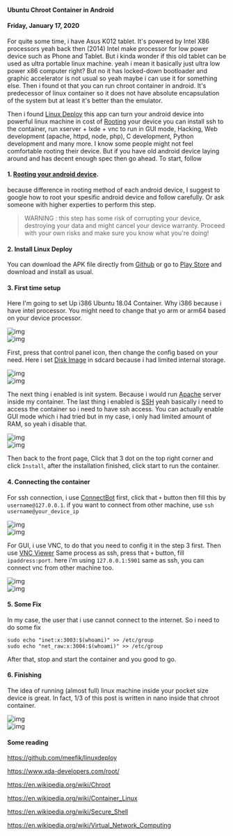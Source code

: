 #### Ubuntu Chroot Container in Android
#### Friday, January 17, 2020

For quite some time, i have Asus K012 tablet. It's powered by Intel X86 processors 
yeah back then (2014) Intel make processor for low power device such as Phone and Tablet. 
But i kinda wonder if this old tablet can be used as ultra portable linux machine. yeah 
i mean it basically just ultra low power x86 computer right? But no it has locked-down 
bootloader and graphic accelerator is not usual so yeah maybe i can use it for something else. 
Then i found ot that you can run chroot container in android. It's predecessor of linux container 
so it does not have absolute encapsulation of the system but at least it's better than the emulator.

Then i found [Linux Deploy](https://github.com/meefik/linuxdeploy) this app can turn your android 
device into powerful linux machine in cost of [Rooting](https://en.wikipedia.org/wiki/Rooting_(Android)) 
your device you can install ssh to the container, run xserver + lxde + vnc to run in GUI mode, 
Hacking, Web development (apache, httpd, node, php), C development, Python development and many more. 
I know some people might not feel comfortable rooting their device. But if you have old android device 
laying around and has decent enough spec then go ahead. To start, follow

#### 1. [Rooting your android device](https://www.xda-developers.com/root/).
because  difference in rooting method of each android device, I suggest to google how to root your 
spesific android device and follow carefully. Or ask someone with higher experties to perform this step.
> WARNING : this step has some risk of corrupting your device, destroying your data and might cancel 
your device warranty. Proceed with your own risks and make sure you know what you're doing!

#### 2. Install Linux Deploy
You can download the APK file directly from [Github](https://github.com/meefik/linuxdeploy/releases) 
or go to [Play Store](https://play.google.com/store/apps/details?id=ru.meefik.linuxdeploy&hl=en) and 
download and install as usual.

#### 3. First time setup
Here I'm going to set Up i386 Ubuntu 18.04 Container. Why i386 because i have intel processor. You 
might need to change that yo arm or arm64 based on your device processor.

<div class="row">
    <div class="col-sm-3"></div>
    <div class="col-sm-6">
        <div class="img-thumbnail">
            <img class="img-fluid" loading="lazy" src="./posts/2020-01-17-ubuntu-chroot-container-in-android/1.jpg" alt="img">
        </div>
    </div>
    <div class="col-sm-3"></div>
</div>
<div class="row">
    <div class="col-sm-3"></div>
    <div class="col-sm-6">
        <div class="img-thumbnail">
            <img class="img-fluid" loading="lazy" src="./posts/2020-01-17-ubuntu-chroot-container-in-android/2.jpg" alt="img">
        </div>
    </div>
    <div class="col-sm-3"></div>
</div>

First, press that control panel icon, then change the config based on your need. Here i set 
[Disk Image](https://en.wikipedia.org/wiki/Disk_image) in sdcard because i had limited internal storage.

<div class="row">
    <div class="col-sm-3"></div>
    <div class="col-sm-6">
        <div class="img-thumbnail">
            <img class="img-fluid" loading="lazy" src="./posts/2020-01-17-ubuntu-chroot-container-in-android/3.jpg" alt="img">
        </div>
    </div>
    <div class="col-sm-3"></div>
</div>
<div class="row">
    <div class="col-sm-3"></div>
    <div class="col-sm-6">
        <div class="img-thumbnail">
            <img class="img-fluid" loading="lazy" src="./posts/2020-01-17-ubuntu-chroot-container-in-android/4.jpg" alt="img">
        </div>
    </div>
    <div class="col-sm-3"></div>
</div>

The next thing i enabled is init system. Because i would run [Apache](https://httpd.apache.org/) server 
inside my container. The last thing i enabled is [SSH](https://www.ssh.com/ssh) yeah basically i need to 
access the container so i need to have ssh access. You can actually enable GUI mode which i had tried but 
in my case, i only had limited amount of RAM, so yeah i disable that.

<div class="row">
    <div class="col-sm-3"></div>
    <div class="col-sm-6">
        <div class="img-thumbnail">
            <img class="img-fluid" loading="lazy" src="./posts/2020-01-17-ubuntu-chroot-container-in-android/5.jpg" alt="img">
        </div>
    </div>
    <div class="col-sm-3"></div>
</div>
<div class="row">
    <div class="col-sm-3"></div>
    <div class="col-sm-6">
        <div class="img-thumbnail">
            <img class="img-fluid" loading="lazy" src="./posts/2020-01-17-ubuntu-chroot-container-in-android/6.jpg" alt="img">
        </div>
    </div>
    <div class="col-sm-3"></div>
</div>

Then back to the front page, Click that 3 dot on the top right corner and click `Install`, after the 
installation finished, click start to run the container.

#### 4. Connecting the container
For ssh connection, i use [ConnectBot](https://play.google.com/store/apps/details?id=org.connectbot&hl=en) 
first, click that `+` button then fill this by `username@127.0.0.1`. if you want to connect from other machine, 
use `ssh username@your_device_ip`

<div class="row">
    <div class="col-sm-3"></div>
    <div class="col-sm-6">
        <div class="img-thumbnail">
            <img class="img-fluid" loading="lazy" src="./posts/2020-01-17-ubuntu-chroot-container-in-android/7.jpg" alt="img">
        </div>
    </div>
    <div class="col-sm-3"></div>
</div>
<div class="row">
    <div class="col-sm-3"></div>
    <div class="col-sm-6">
        <div class="img-thumbnail">
            <img class="img-fluid" loading="lazy" src="./posts/2020-01-17-ubuntu-chroot-container-in-android/8.jpg" alt="img">
        </div>
    </div>
    <div class="col-sm-3"></div>
</div>

For GUI, i use VNC, to do that you need to config it in the step 3 first. Then use 
[VNC Viewer](https://play.google.com/store/apps/details?id=com.realvnc.viewer.android&hl=en) 
Same process as ssh, press that `+` button, fill `ipaddress:port`. here i'm using `127.0.0.1:5901` same as ssh, 
you can connect vnc from other machine too.

<div class="row">
    <div class="col-sm-3"></div>
    <div class="col-sm-6">
        <div class="img-thumbnail">
            <img class="img-fluid" loading="lazy" src="./posts/2020-01-17-ubuntu-chroot-container-in-android/9.jpg" alt="img">
        </div>
    </div>
    <div class="col-sm-3"></div>
</div>
<div class="row">
    <div class="col-sm-3"></div>
    <div class="col-sm-6">
        <div class="img-thumbnail">
            <img class="img-fluid" loading="lazy" src="./posts/2020-01-17-ubuntu-chroot-container-in-android/10.jpg" alt="img">
        </div>
    </div>
    <div class="col-sm-3"></div>
</div>

#### 5. Some Fix
In my case, the user that i use cannot connect to the internet. So i need to do some fix
```
sudo echo "inet:x:3003:$(whoami)" >> /etc/group
sudo echo "net_raw:x:3004:$(whoami)" >> /etc/group
```
After that, stop and start the container and you good to go.

#### 6. Finishing
The idea of running (almost full) linux machine inside your pocket size device is great. In fact, 1/3 of this post 
is written in nano inside that chroot container.

<div class="row">
    <div class="col-sm-3"></div>
    <div class="col-sm-6">
        <div class="img-thumbnail">
            <img class="img-fluid" loading="lazy" src="./posts/2020-01-17-ubuntu-chroot-container-in-android/11.jpg" alt="img">
        </div>
    </div>
    <div class="col-sm-3"></div>
</div>
<div class="row">
    <div class="col-sm-3"></div>
    <div class="col-sm-6">
        <div class="img-thumbnail">
            <img class="img-fluid" loading="lazy" src="./posts/2020-01-17-ubuntu-chroot-container-in-android/12.jpg" alt="img">
        </div>
    </div>
    <div class="col-sm-3"></div>
</div>

#### Some reading
<https://github.com/meefik/linuxdeploy>

<https://www.xda-developers.com/root/>

<https://en.wikipedia.org/wiki/Chroot>

<https://en.wikipedia.org/wiki/Container_Linux>

<https://en.wikipedia.org/wiki/Secure_Shell>

<https://en.wikipedia.org/wiki/Virtual_Network_Computing>
